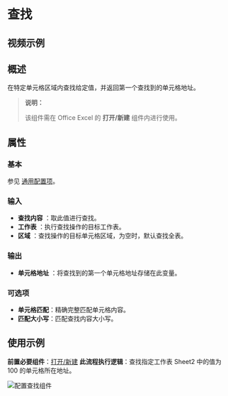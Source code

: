 # 查找

## 视频示例

## 概述

在特定单元格区域内查找给定值，并返回第一个查找到的单元格地址。

> **说明：**
>
> 该组件需在 Office Excel 的 **打开/新建** 组件内进行使用。

## 属性

### 基本

参见 [通用配置项](../Appendix/CommonConfigurationItems.md)。

### 输入

- **查找内容** ：取此值进行查找。
- **工作表** ：执行查找操作的目标工作表。
- **区域** ：查找操作的目标单元格区域，为空时，默认查找全表。

### 输出

- **单元格地址** ：将查找到的第一个单元格地址存储在此变量。

### 可选项

- **单元格匹配**：精确完整匹配单元格内容。
- **匹配大小写**：匹配查找内容大小写。

## 使用示例

**前置必要组件**：[打开/新建](../OfficeExcel/OpenExcel.md)
**此流程执行逻辑**：查找指定工作表 Sheet2 中的值为 100 的单元格所在地址。

![配置查找组件](https://docimages.blob.core.chinacloudapi.cn/images/Activities/Search2.png)
